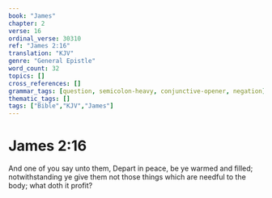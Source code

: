 ```yaml
---
book: "James"
chapter: 2
verse: 16
ordinal_verse: 30310
ref: "James 2:16"
translation: "KJV"
genre: "General Epistle"
word_count: 32
topics: []
cross_references: []
grammar_tags: [question, semicolon-heavy, conjunctive-opener, negation]
thematic_tags: []
tags: ["Bible","KJV","James"]
---
```


# James 2:16

And one of you say unto them, Depart in peace, be ye warmed and filled; notwithstanding ye give them not those things which are needful to the body; what doth it profit?
